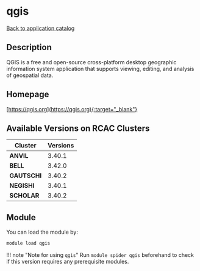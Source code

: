 # qgis

[Back to application catalog](../app_catalog.md)

## Description

QGIS is a free and open-source cross-platform desktop geographic information system application that supports viewing, editing, and analysis of geospatial data.

## Homepage

[https://qgis.org](https://qgis.org){:target="_blank"}

## Available Versions on RCAC Clusters

|Cluster|Versions|
|---|---|
**ANVIL**|3.40.1
**BELL**|3.42.0
**GAUTSCHI**|3.40.2
**NEGISHI**|3.40.1
**SCHOLAR**|3.40.2

## Module

You can load the module by:

```bash
module load qgis
```

!!! note "Note for using `qgis`"
    Run `module spider qgis` beforehand to check if this version requires any prerequisite modules.
